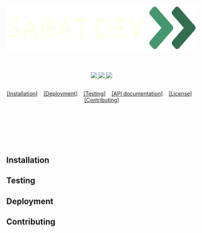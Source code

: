 <div class="head">
  <h3 align="center">
    <img src="https://raw.githubusercontent.com/Cloud11665/sabat.dev/master/images/head.png" height="120px">
    <p>&nbsp;</p>
  </h3>
  <p align="center">
    <a href="https://sabat.dev">
      <img src="https://img.shields.io/website?down_color=critical&down_message=offline&logo=icloud&logoColor=ffffff&up_color=45966e&up_message=online&url=https%3A%2F%2Fsabat.dev">
    </a>
    <a href="https://github.com/Cloud11665/sabat.dev/actions">
      <img src="https://img.shields.io/github/workflow/status/Cloud11665/sabat.dev/build?color=%2345966e&label=build&logo=python&logoColor=ffffff">
    </a>
    <a href="https://github.com/Cloud11665/sabat.dev/actions">
      <img src="https://img.shields.io/github/workflow/status/Cloud11665/sabat.dev/test?color=%2345966e&label=API&logo=flask">
    </a>
  </p>
  <h2></h2>
    <p align="center">
      <a href="https://github.com/Cloud11665/sabat.dev#installation">[Installation]</a>
      &nbsp;&nbsp;
      <a href="https://github.com/Cloud11665/sabat.dev#deployment">[Deployment]</a>
      &nbsp;&nbsp;
      <a href="https://github.com/Cloud11665/sabat.dev#testing">[Testing]</a>
      &nbsp;&nbsp;
      <a href="https://github.com/Cloud11665/sabat.dev/blob/master/api/README.md">[API documentation]</a>
      &nbsp;&nbsp;
      <a href="https://github.com/Cloud11665/sabat.dev/blob/master/LICENSE">[License]</a>
      &nbsp;&nbsp;
      <a href="https://github.com/Cloud11665/sabat.dev#contributing">[Contributing]</a>
    </p>
  <h2></h2>
  <p>&nbsp;</p>
  <p>&nbsp;</p>
  <p>&nbsp;</p>
</div>
<!--Markdown only from now on ((`with some exceptions`))-->
<!--
<p align="center">
  <a href="https://github.com/Cloud11665/sabat.dev/tree/master/api">
    <img src="https://img.shields.io/badge/API%20version-1.1-informational">
  </a>
  <a href="https://github.com/Cloud11665/sabat.dev/blob/master/LICENSE">
    <img src="https://img.shields.io/github/license/Cloud11665/sabat.dev">
  </a>
  <a href="https://www.codefactor.io/repository/github/cloud11665/sabat.dev">
    <img src="https://img.shields.io/codefactor/grade/github/Cloud11665/sabat.dev">
  </a>
  <a href="https://github.com/Cloud11665/sabat.dev/blob/master/Pipfile.lock">
    <img src="https://img.shields.io/github/pipenv/locked/python-version/Cloud11665/sabat.dev">
  </a>
</p>
-->

## Installation

## Testing

## Deployment


## Contributing
